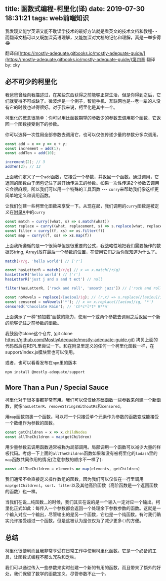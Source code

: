 title: 函数式编程-柯里化(译)
date: 2019-07-30 18:31:21
tags: web前端知识
---

我发现又能学英语又能不耽误学技术的最好方法就是看英文的技术文档和教程- -
而翻译文档可以又既加深英语理解，又能加深对文档的记忆和理解，真是一举多得😂

翻译自[https://mostly-adequate.gitbooks.io/mostly-adequate-guide/](https://mostly-adequate.gitbooks.io/mostly-adequate-guide/)第四章
翻译by: cky
<!-- more -->

## 必不可少的柯里化

我爸爸曾经向我描述过，在某些东西获得之前能够正常生活，但是你得到之后，它们就变得不可或缺了。微波炉是一个例子，智能手机、互联网也是--老一辈的人没有它的时候也过得很好。对于我来说，柯里化是其中一个。

柯里化的概念很简单：你可以用比函数期望的参数少的参数去调用那个函数，它返回一个函数接受剩下的参数。

你可以选择一次性用全部参数去调用它，也可以仅仅传递少量的参数分多次调用。

```javascript
const add = x => y => x + y;
const increment = add(1);
const addTen = add(10);

increment(2); // 3
addTen(2); // 12
```

上面我们定义了一个`add`函数，它接受一个参数，并返回一个函数。通过调用，它返回的函数由于闭包记住了最开始传进去的参数。如果一次性传递2个参数去调用它会很麻烦，所以我们可以用一个特殊的工具函数 --- `curry`来帮助我们像这样更简单地定义和调用函数。

让我们创建一些柯里化函数来享受一下。从现在起，我们调用的`curry`函数是被定义在[附录A](https://mostly-adequate.gitbooks.io/mostly-adequate-guide/appendix_a.html)中的`curry`

```javascript
const match = curry((what, s) => s.match(what))
const replace = curry((what, replacement, s) => s.replace(what, replacement))
const filter = curry((f, xs) => xs.filter(f))
const map = curry((f, xs) => xs.map(f))
```

上面我所遵循的是一个很简单但是很重要的公式，我战略性地把我们需要操作的数据(String, Array)放在最后一个参数的位置，在使用它们之后你就知道为什么了。

```javascript
match(/r/g, 'hello world') // ['r']

const hasLetterR = match(/r/g) // x => x.match(/r/g)
hasLetterR('hello world') // ['r']
hasLetterR('just j and s and t ect') // null

filter(hasLetterR, ['rock and roll', 'smooth jazz']) // ['rock and roll']

const noVowels = replace(/[aeiou]/ig); // (r,x) => x.replace(/[aeiou]/ig, r)
const censored = noVowels('*'); // x => x.replace(/[aeiou]/ig, '*')
censored('Chocolate Rain'); // 'Ch*c*l*t* R**n'
```

上面演示了一种“预加载”函数的能力，使用一个或两个参数去调用之后返回一个新的能够记住之前参数的函数。

我鼓励你clone这个仓库, (git clone <https://github.com/MostlyAdequate/mostly-adequate-guide.git)> 拷贝上面的代码然后在REPL里尝试一下。和在附录里定义的任何一个柯里化函数一样，在support/index.js模块里也可以使用。

或者，也可以看看发布在`npm`里的版本

```javascript
npm install @mostly-adequate/support
```

## More Than a Pun / Special Sauce

柯里化对于很多事都非常有用。我们可以仅仅给基础函数一些参数来创建一个新函数，就像`hasLetterR`、`removeStringsWithoutRs`和`censored`。

用`map`函数包裹一个函数，可以将一个只接受单个元素作为参数的函数变成能接受一个数组作为参数的函数。

```javascript
const getChildren = x => x.childNodes
const allTheChildren = map(getChildren)
```

用少量参数去调用函数通常被称为局部调用。局部调用一个函数可以减少大量的样板代码。考虑一下上面的`allTheChildren`函数如果和没有被柯里化的`lodash`里的`map`函数共同作用的情况(注意参数的顺序不一样了):

```javascript
const allTheChildren = elements => map(elements, getChildren)
```

我们通常不会直接定义操作数组的函数，因为我们可以仅仅在一行里调用`map(getChildren)`。`sort`、`filter`以及其他高阶函数（高阶函数是一个返回函数的函数）也一样。

当我们在说__纯函数__的时候，我们其实在说的是一个输入一定对应一个输出。柯里化正式如此：每传入一个参数都会返回一个处理余下参数参数的函数。这就是一个输入对应一个输出，尽管输出的是另一个函数，它也是一个纯函数。有时我们确实允许接受超过一个函数，但是这被认为是仅仅为了减少更多`()`的方便。

## 总结

柯里化很便利而且我非常享受在日常工作中使用柯里化函数。它是一个必备的工具，让函数式编程不那么冗杂和乏味。

我们可以通过传入一些参数来实时创建一个新的有用的函数，而且带来了额外的好处，我们保留了数学的函数定义，尽管参数不止一个。
